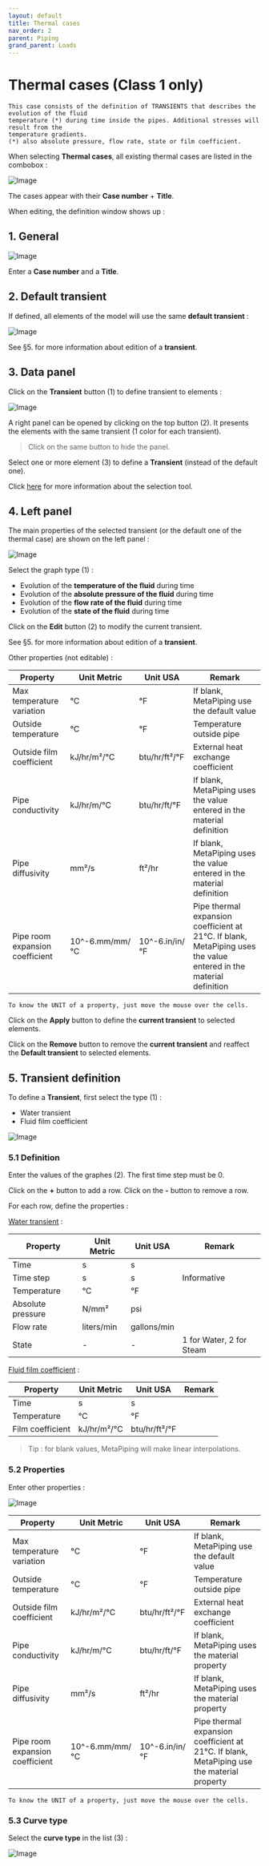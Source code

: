 ```yaml
---
layout: default
title: Thermal cases
nav_order: 2
parent: Piping
grand_parent: Loads
---
```


# Thermal cases (Class 1 only)

    This case consists of the definition of TRANSIENTS that describes the evolution of the fluid
    temperature (*) during time inside the pipes. Additional stresses will result from the 
    temperature gradients.
    (*) also absolute pressure, flow rate, state or film coefficient.

When selecting **Thermal cases**, all existing thermal cases are listed in the combobox :

![Image](../Images/Load9.jpg)

The cases appear with their **Case number** + **Title**.

When editing, the definition window shows up :

## 1. General

![Image](../Images/Load11.jpg)

Enter a **Case number** and a **Title**.

## 2. Default transient

If defined, all elements of the model will use the same **default transient** :

![Image](../Images/Load12.jpg)

See §5. for more information about edition of a **transient**.

## 3. Data panel

Click on the **Transient** button (1) to define transient to elements :

![Image](../Images/Load10.jpg)

A right panel can be opened by clicking on the top button (2). It presents the elements with the same transient (1 color for each transient).

>Click on the same button to hide the panel.

Select one or more element (3) to define a **Transient** (instead of the default one).

Click [here](https://documentation.metapiping.com/Design/Selection.html) for more information about the selection tool.

## 4. Left panel

The main properties of the selected transient (or the default one of the thermal case) are shown on the left panel :

![Image](../Images/Load15.jpg)

Select the graph type (1) :

- Evolution of the **temperature of the fluid** during time
- Evolution of the **absolute pressure of the fluid** during time
- Evolution of the **flow rate of the fluid** during time
- Evolution of the **state of the fluid** during time

Click on the **Edit** button (2) to modify the current transient.

See §5. for more information about edition of a **transient**.

Other properties (not editable) :

| Property | Unit Metric | Unit USA | Remark |
| -------- | ---- | ---- | -- |
| Max temperature variation | °C | °F | If blank, MetaPiping use the default value |
| Outside temperature | °C | °F | Temperature outside pipe |
| Outside film coefficient | kJ/hr/m²/°C | btu/hr/ft²/°F | External heat exchange coefficient |
| Pipe conductivity | kJ/hr/m/°C | btu/hr/ft/°F | If blank, MetaPiping uses the value entered in the material definition |
| Pipe diffusivity | mm²/s | ft²/hr | If blank, MetaPiping uses the value entered in the material definition |
| Pipe room expansion coefficient | 10^-6.mm/mm/°C | 10^-6.in/in/°F | Pipe thermal expansion coefficient at 21°C. If blank, MetaPiping uses the value entered in the material definition |

    To know the UNIT of a property, just move the mouse over the cells. 

Click on the **Apply** button to define the **current transient** to selected elements.

Click on the **Remove** button to remove the **current transient** and reaffect the **Default transient** to selected elements.

## 5. Transient definition

To define a **Transient**, first select the type (1) :

- Water transient
- Fluid film coefficient

![Image](../Images/Load13.jpg)

### 5.1 Definition

Enter the values of the graphes (2). The first time step must be 0.

Click on the **+** button to add a row. Click on the **-** button to remove a row.

For each row, define the properties :

<ins>Water transient</ins> :

| Property | Unit Metric | Unit USA | Remark |
| -------- | ---- | ---- | -- |
| Time | s | s | |
| Time step | s | s | Informative |
| Temperature | °C | °F | |
| Absolute pressure | N/mm² | psi | |
| Flow rate | liters/min | gallons/min | |
| State | - | - | 1 for Water, 2 for Steam |

<ins>Fluid film coefficient</ins> :

| Property | Unit Metric | Unit USA | Remark |
| -------- | ---- | ---- | -- |
| Time | s | s | |
| Temperature | °C | °F | |
| Film coefficient | kJ/hr/m²/°C | btu/hr/ft²/°F | |

>Tip : for blank values, MetaPiping will make linear interpolations.

### 5.2 Properties

Enter other properties :

![Image](../Images/Load14.jpg)


| Property | Unit Metric | Unit USA | Remark |
| -------- | ---- | ---- | -- |
| Max temperature variation | °C | °F | If blank, MetaPiping use the default value |
| Outside temperature | °C | °F | Temperature outside pipe |
| Outside film coefficient | kJ/hr/m²/°C | btu/hr/ft²/°F | External heat exchange coefficient |
| Pipe conductivity | kJ/hr/m/°C | btu/hr/ft/°F | If blank, MetaPiping uses the material property |
| Pipe diffusivity | mm²/s | ft²/hr | If blank, MetaPiping uses the material property |
| Pipe room expansion coefficient | 10^-6.mm/mm/°C | 10^-6.in/in/°F | Pipe thermal expansion coefficient at 21°C. If blank, MetaPiping use the material property |

    To know the UNIT of a property, just move the mouse over the cells.

### 5.3 Curve type

Select the **curve type** in the list (3) :

![Image](../Images/Load16.jpg)
